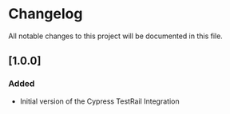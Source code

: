 # Changelog
All notable changes to this project will be documented in this file.

## [1.0.0]

### Added
- Initial version of the Cypress TestRail Integration
